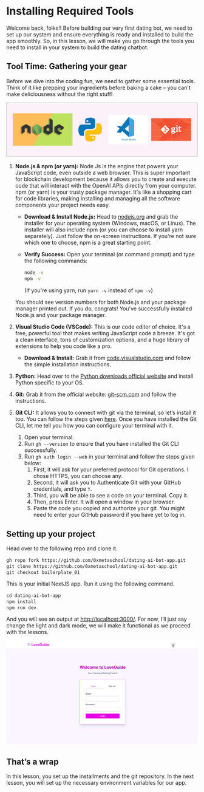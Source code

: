 # Installing Required Tools

Welcome back, folks!! Before building our very first dating bot, we need to set up our system and ensure everything is ready and installed to build the app smoothly. So, in this lesson, we will make you go through the tools you need to install in your system to build the dating chatbot.

## Tool Time: Gathering your gear

Before we dive into the coding fun, we need to gather some essential tools. Think of it like prepping your ingredients before baking a cake – you can't make deliciousness without the right stuff!

![Frame 3560418.jpg](https://github.com/0xmetaschool/Learning-Projects/blob/main/assests_for_all/Build%20AI%20Dating%20Coach%20Using%20NextJS%20and%20OpenAI/L2%20-%20Installing%20Required%20Tools/Frame_3560418.jpg?raw=true)

1. **Node.js & npm (or yarn):** Node Js is the engine that powers your JavaScript code, even outside a web browser. This is super important for blockchain development because it allows you to create and execute code that will interact with the OpenAI APIs directly from your computer. npm (or yarn) is your trusty package manager. It's like a shopping cart for code libraries, making installing and managing all the software components your project needs easy.
    - **Download & Install Node.js:** Head to [nodejs.org](https://nodejs.org/) and grab the installer for your operating system (Windows, macOS, or Linux). The installer will also include npm (or you can choose to install yarn separately). Just follow the on-screen instructions. If you're not sure which one to choose, npm is a great starting point.
    - **Verify Success:** Open your terminal (or command prompt) and type the following commands:
        
        ```bash
        node -v
        npm -v
        ```
        
        (If you're using yarn, run `yarn -v` instead of `npm -v`)
        
    
    You should see version numbers for both Node.js and your package manager printed out. If you do, congrats! You've successfully installed Node.js and your package manager.
    
2. **Visual Studio Code (VSCode):** This is our code editor of choice. It's a free, powerful tool that makes writing JavaScript code a breeze. It's got a clean interface, tons of customization options, and a huge library of extensions to help you code like a pro.
    - **Download & Install:** Grab it from [code.visualstudio.com](https://code.visualstudio.com/) and follow the simple installation instructions.
3. **Python:** Head over to the [Python downloads official website](https://www.python.org/downloads/) and install Python specific to your OS.
4. **Git:** Grab it from the official website: [git-scm.com](https://git-scm.com/) and follow the instructions.
5. **Git CLI:** It allows you to connect with git via the terminal, so let’s install it too. You can follow the steps given [here](https://github.com/cli/cli). Once you have installed the Git CLI, let me tell you how you can configure your terminal with it.
    1. Open your terminal.
    2. Run `gh --version` to ensure that you have installed the Git CLI successfully.
    3. Run `gh auth login --web` in your terminal and follow the steps given below:
        1. First, it will ask for your preferred protocol for Git operations. I chose HTTPS, you can choose any.
        2. Second, it will ask you to Authenticate Git with your GitHub credentials, and type `Y`.
        3. Third, you will be able to see a code on your terminal. Copy it.
        4. Then, press Enter. It will open a window in your browser.
        5. Paste the code you copied and authorize your git. You might need to enter your GitHub password if you have yet to log in.

## Setting up your project

Head over to the following repo and clone it.

```
gh repo fork https://github.com/0xmetaschool/dating-ai-bot-app.git
git clone https://github.com/0xmetaschool/dating-ai-bot-app.git
git checkout boilerplate_01
```

This is your initial NextJS app. Run it using the following command.

```
cd dating-ai-bot-app
npm install
npm run dev
```

And you will see an output at [http://localhost:3000/](http://localhost:3000/). For now, I’ll just say change the light and dark mode, we will make it functional as we proceed with the lessons.

![Screen Recording 2024-09-22 at 3.08.44 PM.gif](https://github.com/0xmetaschool/Learning-Projects/blob/main/assests_for_all/Build%20AI%20Dating%20Coach%20Using%20NextJS%20and%20OpenAI/L2%20-%20Installing%20Required%20Tools/Screen_Recording_2024-09-22_at_3.08.44_PM.gif?raw=true)

## That’s a wrap

In this lesson, you set up the installments and the git repository. In the next lesson, you will set up the necessary environment variables for our app.